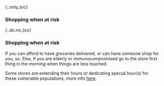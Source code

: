 {:.only_toc}
### Shopping when at risk

{:.do.no_toc}
### Shopping when at risk

If you can afford to have groceries delivered, or can have someone shop for you, so. Else, if you are elderly or immunocompromised go to the store first thing in the morning when things are less touched.

Some stores are extending their hours or dedicating special hour(s) for these vulnerable populations, more info [here](https://twitter.com/mcuban/status/1239244137834127362).
